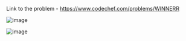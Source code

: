 Link to the problem - https://www.codechef.com/problems/WINNERR


![image](https://user-images.githubusercontent.com/57552973/224590235-232f2b7b-7a52-478e-a552-9edaa7086364.png)


![image](https://user-images.githubusercontent.com/57552973/224590261-77341dd8-e44c-48dd-a7ca-927667cae857.png)
